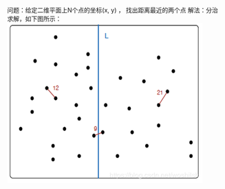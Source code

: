 问题：给定二维平面上N个点的坐标(x, y) ， 找出距离最近的两个点
  解法：分治求解，如下图所示：
  ![Image text](https://github.com/H-YunHui/leetcode/blob/master/daily%20code/images/1.jpg)
  
